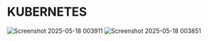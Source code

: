 # KUBERNETES
![Screenshot 2025-05-18 003911](https://github.com/user-attachments/assets/36f32d59-e03e-4192-bade-9f8baadcf03b)
![Screenshot 2025-05-18 003851](https://github.com/user-attachments/assets/89bdff0f-4ef1-4a6b-ad12-f9415e404557)
